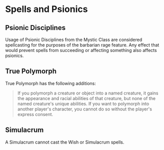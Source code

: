 # Spells and Psionics

## Psionic Disciplines

Usage of Psionic Disciplines from the Mystic Class are considered spellcasting for the purposes of the barbarian rage feature.  Any effect that would prevent spells from succeeding or affecting something also affects psionics.

## True Polymorph
True Polymorph has the following additions:
> If you polymorph a creature or object into a named creature, it gains the appearance and racial abilities of that creature, but none of the named creature's unique abilities.  If you want to polymorph into another player's character, you cannot do so without the player's express consent.

## Simulacrum
A Simulacrum cannot cast the Wish or Simulacrum spells.
